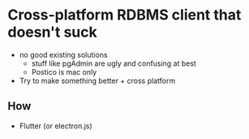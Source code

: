 # Cross-platform RDBMS client that doesn't suck

- no good existing solutions
    - stuff like pgAdmin are ugly and confusing at best
    - Postico is mac only
- Try to make something better + cross platform

## How

- Flutter (or electron.js)